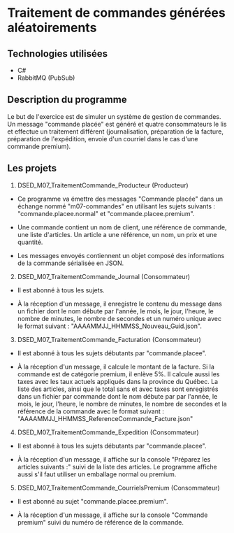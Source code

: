 # Traitement de commandes générées aléatoirements

## Technologies utilisées
- C#
- RabbitMQ (PubSub)

## Description du programme
Le but de l'exercice est de simuler un système de gestion de commandes. Un message "commande placée" est généré et quatre consommateurs le lis et effectue un traitement différent (journalisation, préparation de la facture, préparation de l'expédition, envoie d'un courriel dans le cas d'une commande premium).

## Les projets
1. DSED_M07_TraitementCommande_Producteur (Producteur)
  
- Ce programme va émettre des messages "Commande placée" dans un échange nommé "m07-commandes" en utilisant les sujets suivants : "commande.placee.normal" et "commande.placee.premium".

- Une commande contient un nom de client, une référence de commande, une liste d'articles. Un article a une référence, un nom, un prix et une quantité.

- Les messages envoyés contiennent un objet composé des informations de la commande sérialisée en JSON.

2. DSED_M07_TraitementCommande_Journal (Consommateur)

- Il est abonné à tous les sujets.

- À la réception d'un message, il enregistre le contenu du message dans un fichier dont le nom débute par l'année, le mois, le jour, l'heure, le nombre de minutes, le nombre de secondes et un numéro unique avec le format suivant : "AAAAMMJJ_HHMMSS_Nouveau_Guid.json".

3. DSED_M07_TraitementCommande_Facturation (Consommateur)

- Il est abonné à tous les sujets débutants par "commande.placee".

- À la réception d'un message, il calcule le montant de la facture. Si la commande est de catégorie premium, il enlève 5%. Il calcule aussi les taxes avec les taux actuels appliqués dans la province du Québec. La liste des articles, ainsi que le total sans et avec taxes sont enregistrés dans un fichier par commande dont le nom débute par par l'année, le mois, le jour, l'heure, le nombre de minutes, le nombre de secondes et la référence de la commande avec le format suivant : "AAAAMMJJ_HHMMSS_ReferenceCommande_Facture.json"

4. DSED_M07_TraitementCommande_Expedition (Consommateur)

- Il est abonné à tous les sujets débutants par "commande.placee".

- À la réception d'un message, il affiche sur la console "Préparez les articles suivants :" suivi de la liste des articles. Le programme affiche aussi s'il faut utiliser un emballage normal ou premium.

5. DSED_M07_TraitementCommande_CourrielsPremium (Consommateur)

- Il est abonné au sujet "commande.placee.premium".

- À la réception d'un message, il affiche sur la console "Commande premium" suivi du numéro de référence de la commande.
